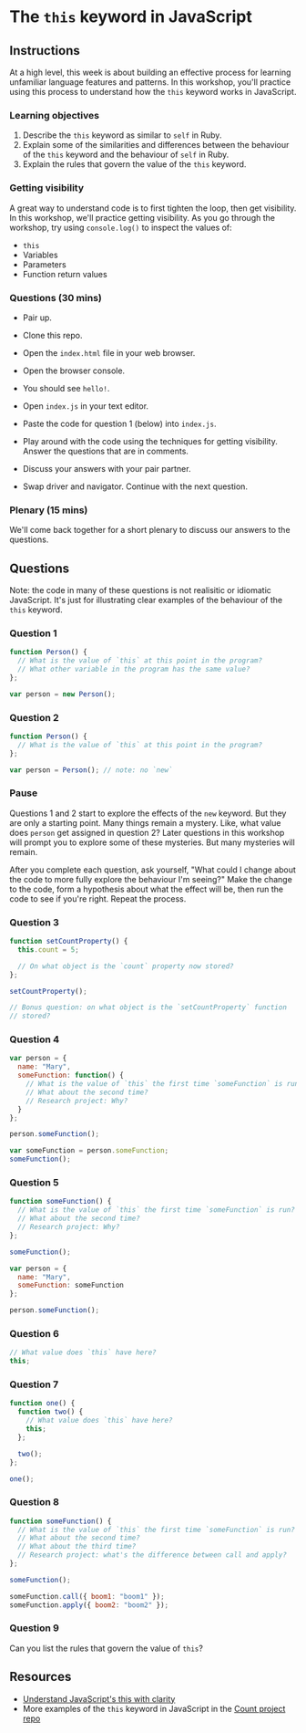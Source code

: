 # The `this` keyword in JavaScript

## Instructions

At a high level, this week is about building an effective process for learning unfamiliar language features and patterns.  In this workshop, you'll practice using this process to understand how the `this` keyword works in JavaScript.

### Learning objectives

1. Describe the `this` keyword as similar to `self` in Ruby.
2. Explain some of the similarities and differences between the behaviour of the `this` keyword and the behaviour of `self` in Ruby.
3. Explain the rules that govern the value of the `this` keyword.

### Getting visibility

A great way to understand code is to first tighten the loop, then get visibility.  In this workshop, we'll practice getting visibility.  As you go through the workshop, try using `console.log()` to inspect the values of:

* `this`
* Variables
* Parameters
* Function return values

### Questions (30 mins)

* Pair up.

* Clone this repo.

* Open the `index.html` file in your web browser.

* Open the browser console.

* You should see `hello!`.

* Open `index.js` in your text editor.

* Paste the code for question 1 (below) into `index.js`.

* Play around with the code using the techniques for getting visibility. Answer the questions that are in comments.

* Discuss your answers with your pair partner.

* Swap driver and navigator.  Continue with the next question.

### Plenary (15 mins)

We'll come back together for a short plenary to discuss our answers to the questions.

## Questions

Note: the code in many of these questions is not realisitic or idiomatic JavaScript.  It's just for illustrating clear examples of the behaviour of the `this` keyword.

### Question 1

```js
function Person() {
  // What is the value of `this` at this point in the program?
  // What other variable in the program has the same value?
};

var person = new Person();
```

### Question 2

```js
function Person() {
  // What is the value of `this` at this point in the program?
};

var person = Person(); // note: no `new`
```

### Pause

Questions 1 and 2 start to explore the effects of the `new` keyword.  But they are only a starting point.  Many things remain a mystery.  Like, what value does `person` get assigned in question 2? Later questions in this workshop will prompt you to explore some of these mysteries.  But many mysteries will remain.

After you complete each question, ask yourself, "What could I change about the code to more fully explore the behaviour I'm seeing?" Make the change to the code, form a hypothesis about what the effect will be, then run the code to see if you're right.  Repeat the process.

### Question 3

```js
function setCountProperty() {
  this.count = 5;

  // On what object is the `count` property now stored?
};

setCountProperty();

// Bonus question: on what object is the `setCountProperty` function
// stored?
```

### Question 4

```js
var person = {
  name: "Mary",
  someFunction: function() {
    // What is the value of `this` the first time `someFunction` is run?
    // What about the second time?
    // Research project: Why?
  }
};

person.someFunction();

var someFunction = person.someFunction;
someFunction();
```

### Question 5

```js
function someFunction() {
  // What is the value of `this` the first time `someFunction` is run?
  // What about the second time?
  // Research project: Why?
};

someFunction();

var person = {
  name: "Mary",
  someFunction: someFunction
};

person.someFunction();
```

### Question 6

```js
// What value does `this` have here?
this;
```

### Question 7

```js
function one() {
  function two() {
    // What value does `this` have here?
    this;
  };

  two();
};

one();
```

### Question 8

```js
function someFunction() {
  // What is the value of `this` the first time `someFunction` is run?
  // What about the second time?
  // What about the third time?
  // Research project: what's the difference between call and apply?
};

someFunction();

someFunction.call({ boom1: "boom1" });
someFunction.apply({ boom2: "boom2" });
```

### Question 9

Can you list the rules that govern the value of `this`?

## Resources

* [Understand JavaScript's this with clarity](http://javascriptissexy.com/understand-javascripts-this-with-clarity-and-master-it/)
* More examples of the `this` keyword in JavaScript in the [Count project repo](https://github.com/maryrosecook/count)

